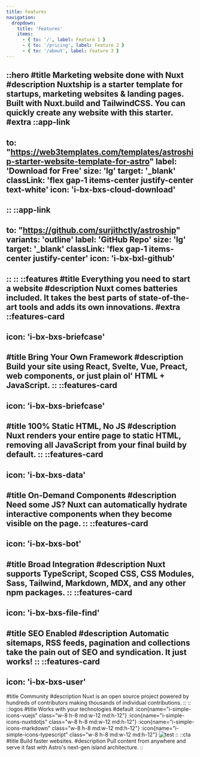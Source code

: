 ```yaml
---
title: Features
navigation:
  dropdown:
    title: 'Features'
    items:
      - { to: '/', label: Feature 1 }
      - { to: '/pricing', label: Feature 2 }
      - { to: '/about', label: Feature 3 }
---
```


::hero
#title
Marketing website done with Nuxt
#description
Nuxtship is a starter template for startups, marketing websites & landing pages.<br /> Built with Nuxt.build and TailwindCSS. You can quickly create any website with this starter.
#extra
  ::app-link
  ---
  to: "https://web3templates.com/templates/astroship-starter-website-template-for-astro"
  label: 'Download for Free'
  size: 'lg'
  target: '_blank'
  classLink: 'flex gap-1 items-center justify-center text-white'
  icon: 'i-bx-bxs-cloud-download'
  ---
  ::
  ::app-link
  ---
  to: "https://github.com/surjithctly/astroship"
  variants: 'outline'
  label: 'GitHub Repo'
  size: 'lg'
  target: '_blank'
  classLink: 'flex gap-1 items-center justify-center'
  icon: 'i-bx-bxl-github'
  ---
  ::
::
::features
#title
Everything you need to start a website
#description
Nuxt comes batteries included. It takes the best parts of state-of-the-art tools and adds its own innovations.
#extra
  ::features-card
  ---
  icon: 'i-bx-bxs-briefcase'
  ---
  #title
  Bring Your Own Framework
  #description
  Build your site using React, Svelte, Vue, Preact, web components, or just plain ol' HTML + JavaScript.
  ::
  ::features-card
  ---
  icon: 'i-bx-bxs-briefcase'
  ---
  #title
  100% Static HTML, No JS
  #description
  Nuxt renders your entire page to static HTML, removing all JavaScript from your final build by default.
  ::
  ::features-card
  ---
  icon: 'i-bx-bxs-data'
  ---
  #title
  On-Demand Components
  #description
  Need some JS? Nuxt can automatically hydrate interactive components when they become visible on the page.
  ::
  ::features-card
  ---
  icon: 'i-bx-bxs-bot'
  ---
  #title
  Broad Integration
  #description
  Nuxt supports TypeScript, Scoped CSS, CSS Modules, Sass, Tailwind, Markdown, MDX, and any other npm packages.
  ::
  ::features-card
  ---
  icon: 'i-bx-bxs-file-find'
  ---
  #title
  SEO Enabled
  #description
  Automatic sitemaps, RSS feeds, pagination and collections take the pain out of SEO and syndication. It just works!
  ::
  ::features-card
  ---
  icon: 'i-bx-bxs-user'
  ---
  #title
  Community
  #description
  Nuxt is an open source project powered by hundreds of contributors making thousands of individual contributions.
  ::
::
::logos
#title
Works with your technologies
#default
:icon{name="i-simple-icons-vuejs" class="w-8 h-8 md:w-12 md:h-12"}
:icon{name="i-simple-icons-nuxtdotjs" class="w-8 h-8 md:w-12 md:h-12"}
:icon{name="i-simple-icons-markdown" class="w-8 h-8 md:w-12 md:h-12"}
:icon{name="i-simple-icons-typescript" class="w-8 h-8 md:w-12 md:h-12"}
![test](/assets/hero.png)
::
::cta
#title
Build faster websites.
#description
Pull content from anywhere and serve it fast with Astro's next-gen island architecture.
::
